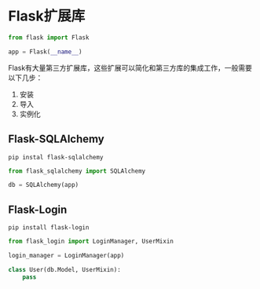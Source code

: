 # Flask扩展库

```python
from flask import Flask

app = Flask(__name__)
```

Flask有大量第三方扩展库，这些扩展可以简化和第三方库的集成工作，一般需要以下几步：

1. 安装
2. 导入
3. 实例化

## Flask-SQLAlchemy

`pip instal flask-sqlalchemy`

```python
from flask_sqlalchemy import SQLAlchemy

db = SQLAlchemy(app)
```

## Flask-Login

`pip install flask-login`

```python
from flask_login import LoginManager, UserMixin

login_manager = LoginManager(app)

class User(db.Model, UserMixin):
    pass
```
